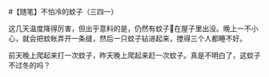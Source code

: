 #【随笔】不怕冷的蚊子（三四一）

这几天温度降得厉害，但出乎意料的是，仍然有蚊子🦟在屋子里出没。晚上一不小心，就会把蚊帐弄开一条缝，然后一只蚊子钻进起来，搅得三个人都睡不好。

前天晚上爬起来打一次蚊子，昨天晚上爬起来赶一次蚊子。真是不明白了，这蚊子不过冬的吗？